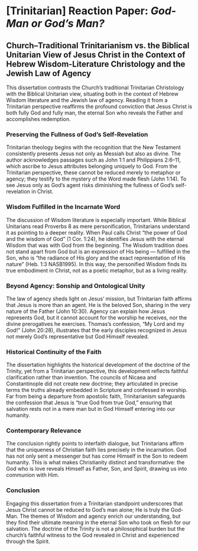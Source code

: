 # [Trinitarian] Reaction Paper: *God-Man or God’s Man?*

## Church–Traditional Trinitarianism vs. the Biblical Unitarian View of Jesus Christ in the Context of Hebrew Wisdom-Literature Christology and the Jewish Law of Agency

This dissertation contrasts the Church’s traditional Trinitarian Christology with the Biblical Unitarian view, situating both in the context of Hebrew Wisdom literature and the Jewish law of agency. Reading it from a Trinitarian perspective reaffirms the profound conviction that Jesus Christ is both fully God and fully man, the eternal Son who reveals the Father and accomplishes redemption.

### Preserving the Fullness of God’s Self-Revelation

Trinitarian theology begins with the recognition that the New Testament consistently presents Jesus not only as Messiah but also as divine. The author acknowledges passages such as John 1:1 and Philippians 2:6–11, which ascribe to Jesus attributes belonging uniquely to God. From the Trinitarian perspective, these cannot be reduced merely to metaphor or agency; they testify to the mystery of the Word made flesh (John 1:14). To see Jesus only as God’s agent risks diminishing the fullness of God’s self-revelation in Christ.

### Wisdom Fulfilled in the Incarnate Word

The discussion of Wisdom literature is especially important. While Biblical Unitarians read Proverbs 8 as mere personification, Trinitarians understand it as pointing to a deeper reality. When Paul calls Christ “the power of God and the wisdom of God” (1 Cor. 1:24), he identifies Jesus with the eternal Wisdom that was with God from the beginning. The Wisdom tradition does not stand apart from God but is an expression of His being — fulfilled in the Son, who is “the radiance of His glory and the exact representation of His nature” (Heb. 1:3 NASB1995). In this way, the personified Wisdom finds its true embodiment in Christ, not as a poetic metaphor, but as a living reality.

### Beyond Agency: Sonship and Ontological Unity

The law of agency sheds light on Jesus’ mission, but Trinitarian faith affirms that Jesus is more than an agent. He is the beloved Son, sharing in the very nature of the Father (John 10:30). Agency can explain how Jesus represents God, but it cannot account for the worship he receives, nor the divine prerogatives he exercises. Thomas’s confession, “My Lord and my God!” (John 20:28), illustrates that the early disciples recognized in Jesus not merely God’s representative but God Himself revealed.

### Historical Continuity of the Faith

The dissertation highlights the historical development of the doctrine of the Trinity, yet from a Trinitarian perspective, this development reflects faithful clarification rather than invention. The councils of Nicaea and Constantinople did not create new doctrine; they articulated in precise terms the truths already embedded in Scripture and confessed in worship. Far from being a departure from apostolic faith, Trinitarianism safeguards the confession that Jesus is “true God from true God,” ensuring that salvation rests not in a mere man but in God Himself entering into our humanity.

### Contemporary Relevance

The conclusion rightly points to interfaith dialogue, but Trinitarians affirm that the uniqueness of Christian faith lies precisely in the incarnation. God has not only sent a messenger but has come Himself in the Son to redeem humanity. This is what makes Christianity distinct and transformative: the God who is love reveals Himself as Father, Son, and Spirit, drawing us into communion with Him.

### Conclusion

Engaging this dissertation from a Trinitarian standpoint underscores that Jesus Christ cannot be reduced to God’s man alone; He is truly the God-Man. The themes of Wisdom and agency enrich our understanding, but they find their ultimate meaning in the eternal Son who took on flesh for our salvation. The doctrine of the Trinity is not a philosophical burden but the church’s faithful witness to the God revealed in Christ and experienced through the Spirit.
